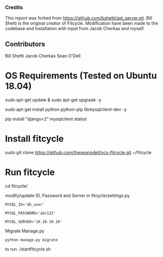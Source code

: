 ### Credits

This report was forked from https://github.com/bshetti/api_server.git. Bill Shetti is the original creator of Fitcycle. Modification have been made to the codebase and installation with input from Jacob Cherkas and myself.

## Contributors
Bill Shetti
Jacob Cherkas
Sean O'Dell

# OS Requirements (Tested on Ubuntu 18.04)

sudo apt-get update & sudo apt-get upgrade -y

sudo apt-get install python python-pip libmysqlclient-dev -y

pip install "django<2" mysqlclient statsd

# Install fitcycle

sudo git clone https://github.com/theseanodell/vcs-fitcycle.git ~/fitcycle

# Run fitcycle

cd fitcycle/

modify/update ID, Password and Server in fitcycle/settings.py

    MYSQL_ID='db_user'

    MYSQL_PASSWORD='abc123'

    MYSQL_SERVER='10.10.10.10'

Migrate Manage.py

    python manage.py migrate

to run  ./startfitcycle.sh